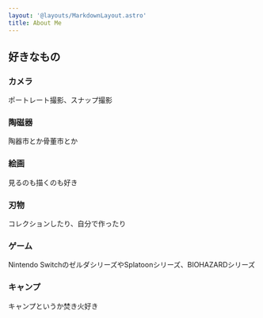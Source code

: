 ```yaml
---
layout: '@layouts/MarkdownLayout.astro'
title: About Me
---
```


## 好きなもの

### カメラ

ポートレート撮影、スナップ撮影

### 陶磁器

陶器市とか骨董市とか

### 絵画

見るのも描くのも好き

### 刃物

コレクションしたり、自分で作ったり

### ゲーム

Nintendo SwitchのゼルダシリーズやSplatoonシリーズ、BIOHAZARDシリーズ

### キャンプ

キャンプというか焚き火好き

